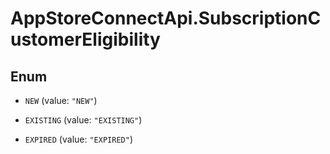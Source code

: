 # AppStoreConnectApi.SubscriptionCustomerEligibility

## Enum


* `NEW` (value: `"NEW"`)

* `EXISTING` (value: `"EXISTING"`)

* `EXPIRED` (value: `"EXPIRED"`)



